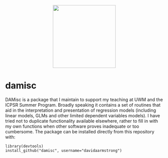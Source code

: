 
<p align="center">
  <img width="200" height="200" src="https://quantoid.net/files/images/damsticker.png">
</p>

damisc
======

DAMisc is a package that I maintain to support my teaching at UWM and the ICPSR Summer Program.  Broadly speaking it contains a set of routines that aid in the interpretation and presentation of regression models (including linear models, GLMs and other limited dependent variables models).  I have tried not to duplicate functionality available elsewhere, rather to fill in with my own functions when other software proves inadequate or too cumbersome.   The package can be installed directly from this repository with: 

	library(devtools)
	install_github("damisc", username="davidaarmstrong")
